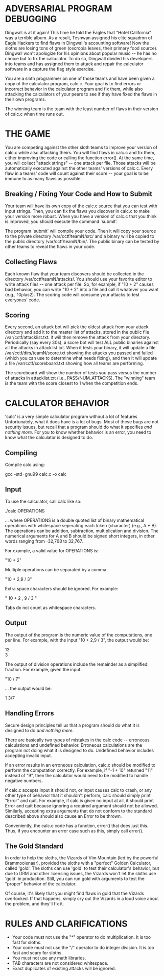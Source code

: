 # ADVERSARIAL PROGRAM DEBUGGING

Dingwall is at it again! This time he told the Eagles that "Hotel California" was a terrible album. As a result, Teshwan assigned his elite squadron of Eagle Hackers to find flaws in Dingwall's accounting software! Now the sloths are losing tons of green (cecropia leaves, their primary food source). Dingwall won't apologize for his opinions about popular music -- he has no choice but to fix the calculator. To do so, Dingwall divided his developers into teams and has assigned them to attack and repair the calculator software in a capture the flag style exercise.

You are a sloth programmer on one of those teams and have been given a copy of the calculator program, calc.c. Your goal is to find errors or incorrect behavior in the calculator program and fix them, while also attacking the calculators of your peers to see if they have fixed the flaws in their own programs.

The winning team is the team with the least number of flaws in their version of calc.c when time runs out.

# THE GAME

You are competing against the other sloth teams to improve your version of calc.c while also attacking theirs. You will find flaws in calc.c and fix them, either improving the code or calling the function error(). At the same time, you will collect "attack strings" -- one attack per file. Those attacks will be automatically executed against the other teams' versions of calc.c. Every flaw in a teams' code will count against their score -- your goal is to be immune to as many flaws as possible.

## Breaking / Fixing Your Code and How to Submit

Your team will have its own copy of the calc.c source that you can test with input strings. Then, you can fix the flaws you discover in calc.c to make your version more robust. When you have a version of calc.c that you think is improved, you should execute the command 'submit'. 

The program 'submit' will compile your code. Then it will copy your source to the private directory /var/cctf/teamN/src/ and a binary will be copied to the public directory /var/cctf/teamN/bin/. The public binary can be tested by other teams to reveal the flaws in your code.

## Collecting Flaws

Each known flaw that your team discovers should be collected in the directory /var/cctf/teamN/attacks/. You should use your favorite editor to write attack files -- one attack per file. So, for example, if "10 + 2" causes bad behavior, you can write "10 + 2" into a file and call it whatever you want (e.g., 10plus2). The scoring code will consume your attacks to test everyones' code.

## Scoring

Every second, an attack bot will pick the oldest attack from your attack directory and add it to the master list of attacks, stored in the public file /var/cctf/attacklist.txt. It will then remove the attack from your directory. Periodically (say every 30s), a score bot will test ALL public binaries against all the attacks in attacklist.txt. When it tests your binary, it will update a file /var/cctf/dirs/teamN/score.txt showing the attacks you passed and failed (which you can use to determine what needs fixing), and then it will update a file /var/cctf/scoreboard.txt showing how all teams are performing.

The scoreboard will show the number of tests you pass versus the number of attacks in attacklist.txt (i.e., PASS/NUM_ATTACKS). The "winning" team is the team with the score closest to 1 when the competition ends.

# CALCULATOR BEHAVIOR

'calc' is a very simple calculator program without a lot of features. Unfortunately, what it does have is a lot of bugs. Most of these bugs are not security issues, but recall that a program should do what it specifies *and nothing more*. For you to know whether behavior is an error, you need to know what the calculator is designed to do.

## Compiling

Compile calc using:

gcc -std=gnu99 calc.c -o calc

## Input

To use the calculator, call calc like so:

./calc OPERATIONS

... where OPERATIONS is a double quoted list of binary mathematical operations with whitespace seperating each token (character) (e.g., A + B). The operations can be addition, subtraction, multiplication and division. The numerical arguments for A and B should be signed short integers, in other words ranging from -32,768 to 32,767. 

For example, a valid value for OPERATIONS is:

"10 + 2"

Multiple operations can be separated by a comma:

"10 + 2,9 / 3"

 Extra space characters should be ignored. For example:

 " 10 + 2 , 9 / 3 "

 Tabs do not count as whitespace characters.

## Output

 The output of the program is the numeric value of the computations, one per line. For example, with the input "10 + 2,9 / 3", the output would be:

 12  
 3

 The output of division operations include the remainder as a simplified fraction. For example, given the input:

 "10 / 7"

 ... the output would be:

 1 3/7

## Handling Errors

 Secure design principles tell us that a program should do what it is designed to do *and nothing more*.

 There are basically two types of mistakes in the calc code -- erroneous calculations and undefined behavior. Erroneous calculations are the program not doing what it is designed to do. Undefined behavior includes accepting invalid input.

 If an error results in an erroneous calculation, calc.c should be modified to perform the computation correctly. For example, if "-1 + 10" returned "11" instead of "9", then the calculator would need to be modified to handle negative numbers.

 If calc.c accepts input it should not, or input causes calc to crash, or any other type of behavior that it shouldn't perform, calc should simply print "Error" and quit. For example, if calc is given no input at all, it should print Error and quit because ignoring a required argument should not be allowed. Similarly, accepting extra arguments that do not conform to the standard described above should also cause an Error to be thrown.

 Conveniently, the calc.c code has a function, error() that does just this. Thus, if you encounter an error case such as this, simply call error(). 

## The Gold Standard

 In order to help the sloths, the Vizards of Vim Mountain (led by the powerful Brammoolenaar), provided the sloths with a "perfect" Golden Calculator, called 'gold'. The sloths can use 'gold' to test their calculator's behavior, but due to DRM and other licensing issues, the Vizards won't let the sloths use 'gold' in production. Still, you can run gold with arguments to test the "proper" behavior of the calculator. 

 Of course, it's likely that you might find flaws in gold that the Vizards overlooked. If that happens, simply cry out the Vizards in a loud voice about the problem, and they'll fix it.

# RULES AND CLARIFICATIONS
 - Your code must not use the "*" operator to do multiplication. It is too fast for sloths.
 - Your code must not use the "/" operator to do integer division. It is too fast and scary for sloths.
 - You must not use any math libraries.
 - TAB characters are not considered whitespace.
 - Exact duplicates of existing attacks will be ignored.

